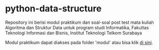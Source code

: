 # python-data-structure

Repository ini berisi modul praktikum dan soal-soal post test mata kuliah Algoritma dan Struktur Data untuk program studi Informatika, Fakultas Teknologi Informasi dan Bisnis, Institut Teknologi Telkom Surabaya

Modul praktikum dapat diakses pada folder 'modul' atau bisa klik [di sini](python-data-structure/modul).
